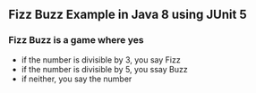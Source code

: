 ## Fizz Buzz Example in Java 8 using JUnit 5

### Fizz Buzz is a game where yes
- if the number is divisible by 3, you say Fizz
- if the number is divisible by 5, you ssay Buzz
- if neither, you say the number
